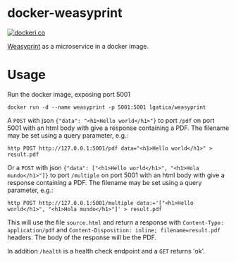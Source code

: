 # docker-weasyprint

[![dockeri.co](http://dockeri.co/image/putalexey/weasyprint)](https://hub.docker.com/r/putalexey/weasyprint/)

[Weasyprint](http://weasyprint.org/) as a microservice in a docker image.

# Usage

Run the docker image, exposing port 5001

```
docker run -d --name weasyprint -p 5001:5001 lgatica/weasyprint
```

A `POST` with json `{"data": "<h1>Hello world</h1>"}` to port `/pdf` on port 5001 with an html body with give a response containing a PDF. The filename may be set using a query parameter, e.g.:

```
http POST http://127.0.0.1:5001/pdf data="<h1>Hello world</h1>" > result.pdf
```

Or a `POST` with json `{"data": ["<h1>Hello world</h1>", "<h1>Hola mundo</h1>"]}` to port `/multiple` on port 5001 with an html body with give a response containing a PDF. The filename may be set using a query parameter, e.g.:

```
http POST http://127.0.0.1:5001/multiple data:='["<h1>Hello world</h1>", "<h1>Hola mundo</h1>"]' > result.pdf
```

This will use the file `source.html` and return a response with `Content-Type: application/pdf` and `Content-Disposition: inline; filename=result.pdf` headers.  The body of the response will be the PDF.

In addition `/health` is a health check endpoint and a `GET` returns 'ok'.
